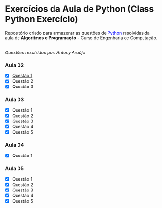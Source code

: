# Exercícios da Aula de Python (Class Python Exercício)

<p>Repositório criado para armazenar as questões de <font color="0000FF">Python</font> resolvidas da aula de <b>Algoritmos e Programação</b> - Curso de Engenharia de Computação. </p>
<br />
<i> Questões resolvidas por: Antony Araújo </i>

<h3> Aula 02 </h3>

- [X] <a href="">Questão 1</a>
- [X] Questão 2
- [X] Questão 3

<h3> Aula 03 </h3>

- [X] Questão 1
- [X] Questão 2
- [X] Questão 3
- [X] Questão 4
- [X] Questão 5

<h3> Aula 04 </h3>

- [X] Questão 1

<h3> Aula 05 </h3>

- [X] Questão 1
- [X] Questão 2
- [X] Questão 3
- [X] Questão 4
- [X] Questão 5
